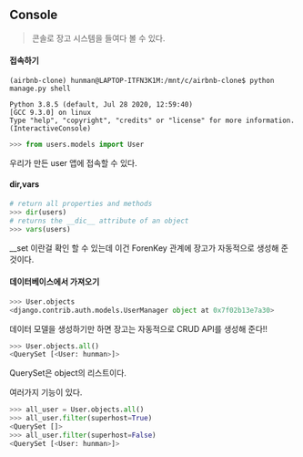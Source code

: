## Console

> 콘솔로 장고 시스템을 들여다 볼 수 있다.

#### 접속하기

```shell
(airbnb-clone) hunman@LAPTOP-ITFN3K1M:/mnt/c/airbnb-clone$ python manage.py shell

Python 3.8.5 (default, Jul 28 2020, 12:59:40) 
[GCC 9.3.0] on linux
Type "help", "copyright", "credits" or "license" for more information.
(InteractiveConsole)
```

```python
>>> from users.models import User
```

우리가 만든 user 앱에 접속할 수 있다.



#### dir,vars

```python
# return all properties and methods
>>> dir(users)
# returns the __dic__ attribute of an object
>>> vars(users)
```

__set 이란걸 확인 할 수 있는데 이건 ForenKey 관계에 장고가 자동적으로 생성해 준 것이다.



#### 데이터베이스에서 가져오기

```python
>>> User.objects
<django.contrib.auth.models.UserManager object at 0x7f02b13e7a30>
```

데이터 모델을 생성하기만 하면 장고는 자동적으로 CRUD API를 생성해 준다!!

```python
>>> User.objects.all()
<QuerySet [<User: hunman>]>
```

QuerySet은 object의 리스트이다.

여러가지 기능이 있다.

```python
>>> all_user = User.objects.all()
>>> all_user.filter(superhost=True)
<QuerySet []>
>>> all_user.filter(superhost=False)
<QuerySet [<User: hunman>]>
```

